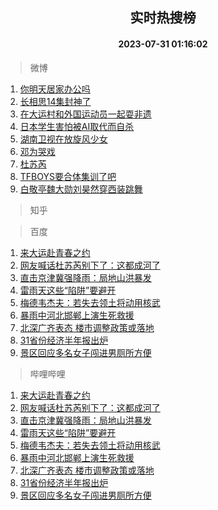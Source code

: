 <div align="center"><h2>实时热搜榜</h2><h4>2023-07-31 01:16:02</h4></div>

> 微博  

1. [你明天居家办公吗](https://s.weibo.com/weibo?q=%23%E4%BD%A0%E6%98%8E%E5%A4%A9%E5%B1%85%E5%AE%B6%E5%8A%9E%E5%85%AC%E5%90%97%23&t=31&band_rank=1&Refer=top)<br />
2. [长相思14集封神了](https://s.weibo.com/weibo?q=%23%E9%95%BF%E7%9B%B8%E6%80%9D14%E9%9B%86%E5%B0%81%E7%A5%9E%E4%BA%86%23&t=31&band_rank=2&Refer=top)<br />
3. [在大运村和外国运动员一起耍非遗](https://s.weibo.com/weibo?q=%23%E5%9C%A8%E5%A4%A7%E8%BF%90%E6%9D%91%E5%92%8C%E5%A4%96%E5%9B%BD%E8%BF%90%E5%8A%A8%E5%91%98%E4%B8%80%E8%B5%B7%E8%80%8D%E9%9D%9E%E9%81%97%23&t=31&band_rank=3&Refer=top)<br />
4. [日本学生害怕被AI取代而自杀](https://s.weibo.com/weibo?q=%E6%97%A5%E6%9C%AC%E5%AD%A6%E7%94%9F%E5%AE%B3%E6%80%95%E8%A2%ABAI%E5%8F%96%E4%BB%A3%E8%80%8C%E8%87%AA%E6%9D%80&t=31&band_rank=4&Refer=top)<br />
5. [湖南卫视在放旋风少女](https://s.weibo.com/weibo?q=%E6%B9%96%E5%8D%97%E5%8D%AB%E8%A7%86%E5%9C%A8%E6%94%BE%E6%97%8B%E9%A3%8E%E5%B0%91%E5%A5%B3&t=31&band_rank=5&Refer=top)<br />
6. [邓为哭戏](https://s.weibo.com/weibo?q=%E9%82%93%E4%B8%BA%E5%93%AD%E6%88%8F&t=31&band_rank=6&Refer=top)<br />
7. [杜苏芮](https://s.weibo.com/weibo?q=%E6%9D%9C%E8%8B%8F%E8%8A%AE&t=31&band_rank=7&Refer=top)<br />
8. [TFBOYS要合体集训了吧](https://s.weibo.com/weibo?q=%23TFBOYS%E8%A6%81%E5%90%88%E4%BD%93%E9%9B%86%E8%AE%AD%E4%BA%86%E5%90%A7%23&t=31&band_rank=8&Refer=top)<br />
9. [白敬亭魏大勋刘昊然穿西装跳舞](https://s.weibo.com/weibo?q=%23%E7%99%BD%E6%95%AC%E4%BA%AD%E9%AD%8F%E5%A4%A7%E5%8B%8B%E5%88%98%E6%98%8A%E7%84%B6%E7%A9%BF%E8%A5%BF%E8%A3%85%E8%B7%B3%E8%88%9E%23&t=31&band_rank=9&Refer=top)<br />

> 知乎  


> 百度  

1. [来大运赴青春之约](https://www.baidu.com/s?wd=%E6%9D%A5%E5%A4%A7%E8%BF%90%E8%B5%B4%E9%9D%92%E6%98%A5%E4%B9%8B%E7%BA%A6&sa=fyb_news&rsv_dl=fyb_news)<br />
2. [网友喊话杜苏芮别下了：这都成河了](https://www.baidu.com/s?wd=%E7%BD%91%E5%8F%8B%E5%96%8A%E8%AF%9D%E6%9D%9C%E8%8B%8F%E8%8A%AE%E5%88%AB%E4%B8%8B%E4%BA%86%EF%BC%9A%E8%BF%99%E9%83%BD%E6%88%90%E6%B2%B3%E4%BA%86&sa=fyb_news&rsv_dl=fyb_news)<br />
3. [直击京津冀强降雨：局地山洪暴发](https://www.baidu.com/s?wd=%E7%9B%B4%E5%87%BB%E4%BA%AC%E6%B4%A5%E5%86%80%E5%BC%BA%E9%99%8D%E9%9B%A8%EF%BC%9A%E5%B1%80%E5%9C%B0%E5%B1%B1%E6%B4%AA%E6%9A%B4%E5%8F%91&sa=fyb_news&rsv_dl=fyb_news)<br />
4. [雷雨天这些“陷阱”要避开](https://www.baidu.com/s?wd=%E9%9B%B7%E9%9B%A8%E5%A4%A9%E8%BF%99%E4%BA%9B%E2%80%9C%E9%99%B7%E9%98%B1%E2%80%9D%E8%A6%81%E9%81%BF%E5%BC%80&sa=fyb_news&rsv_dl=fyb_news)<br />
5. [梅德韦杰夫：若失去领土将动用核武](https://www.baidu.com/s?wd=%E6%A2%85%E5%BE%B7%E9%9F%A6%E6%9D%B0%E5%A4%AB%EF%BC%9A%E8%8B%A5%E5%A4%B1%E5%8E%BB%E9%A2%86%E5%9C%9F%E5%B0%86%E5%8A%A8%E7%94%A8%E6%A0%B8%E6%AD%A6&sa=fyb_news&rsv_dl=fyb_news)<br />
6. [暴雨中河北邯郸上演生死救援](https://www.baidu.com/s?wd=%E6%9A%B4%E9%9B%A8%E4%B8%AD%E6%B2%B3%E5%8C%97%E9%82%AF%E9%83%B8%E4%B8%8A%E6%BC%94%E7%94%9F%E6%AD%BB%E6%95%91%E6%8F%B4&sa=fyb_news&rsv_dl=fyb_news)<br />
7. [北深广齐表态 楼市调整政策或落地](https://www.baidu.com/s?wd=%E5%8C%97%E6%B7%B1%E5%B9%BF%E9%BD%90%E8%A1%A8%E6%80%81+%E6%A5%BC%E5%B8%82%E8%B0%83%E6%95%B4%E6%94%BF%E7%AD%96%E6%88%96%E8%90%BD%E5%9C%B0&sa=fyb_news&rsv_dl=fyb_news)<br />
8. [31省份经济半年报出炉](https://www.baidu.com/s?wd=31%E7%9C%81%E4%BB%BD%E7%BB%8F%E6%B5%8E%E5%8D%8A%E5%B9%B4%E6%8A%A5%E5%87%BA%E7%82%89&sa=fyb_news&rsv_dl=fyb_news)<br />
9. [景区回应多名女子闯进男厕所方便](https://www.baidu.com/s?wd=%E6%99%AF%E5%8C%BA%E5%9B%9E%E5%BA%94%E5%A4%9A%E5%90%8D%E5%A5%B3%E5%AD%90%E9%97%AF%E8%BF%9B%E7%94%B7%E5%8E%95%E6%89%80%E6%96%B9%E4%BE%BF&sa=fyb_news&rsv_dl=fyb_news)<br />

> 哔哩哔哩  

1. [来大运赴青春之约](https://www.baidu.com/s?wd=%E6%9D%A5%E5%A4%A7%E8%BF%90%E8%B5%B4%E9%9D%92%E6%98%A5%E4%B9%8B%E7%BA%A6&sa=fyb_news&rsv_dl=fyb_news)<br />
2. [网友喊话杜苏芮别下了：这都成河了](https://www.baidu.com/s?wd=%E7%BD%91%E5%8F%8B%E5%96%8A%E8%AF%9D%E6%9D%9C%E8%8B%8F%E8%8A%AE%E5%88%AB%E4%B8%8B%E4%BA%86%EF%BC%9A%E8%BF%99%E9%83%BD%E6%88%90%E6%B2%B3%E4%BA%86&sa=fyb_news&rsv_dl=fyb_news)<br />
3. [直击京津冀强降雨：局地山洪暴发](https://www.baidu.com/s?wd=%E7%9B%B4%E5%87%BB%E4%BA%AC%E6%B4%A5%E5%86%80%E5%BC%BA%E9%99%8D%E9%9B%A8%EF%BC%9A%E5%B1%80%E5%9C%B0%E5%B1%B1%E6%B4%AA%E6%9A%B4%E5%8F%91&sa=fyb_news&rsv_dl=fyb_news)<br />
4. [雷雨天这些“陷阱”要避开](https://www.baidu.com/s?wd=%E9%9B%B7%E9%9B%A8%E5%A4%A9%E8%BF%99%E4%BA%9B%E2%80%9C%E9%99%B7%E9%98%B1%E2%80%9D%E8%A6%81%E9%81%BF%E5%BC%80&sa=fyb_news&rsv_dl=fyb_news)<br />
5. [梅德韦杰夫：若失去领土将动用核武](https://www.baidu.com/s?wd=%E6%A2%85%E5%BE%B7%E9%9F%A6%E6%9D%B0%E5%A4%AB%EF%BC%9A%E8%8B%A5%E5%A4%B1%E5%8E%BB%E9%A2%86%E5%9C%9F%E5%B0%86%E5%8A%A8%E7%94%A8%E6%A0%B8%E6%AD%A6&sa=fyb_news&rsv_dl=fyb_news)<br />
6. [暴雨中河北邯郸上演生死救援](https://www.baidu.com/s?wd=%E6%9A%B4%E9%9B%A8%E4%B8%AD%E6%B2%B3%E5%8C%97%E9%82%AF%E9%83%B8%E4%B8%8A%E6%BC%94%E7%94%9F%E6%AD%BB%E6%95%91%E6%8F%B4&sa=fyb_news&rsv_dl=fyb_news)<br />
7. [北深广齐表态 楼市调整政策或落地](https://www.baidu.com/s?wd=%E5%8C%97%E6%B7%B1%E5%B9%BF%E9%BD%90%E8%A1%A8%E6%80%81+%E6%A5%BC%E5%B8%82%E8%B0%83%E6%95%B4%E6%94%BF%E7%AD%96%E6%88%96%E8%90%BD%E5%9C%B0&sa=fyb_news&rsv_dl=fyb_news)<br />
8. [31省份经济半年报出炉](https://www.baidu.com/s?wd=31%E7%9C%81%E4%BB%BD%E7%BB%8F%E6%B5%8E%E5%8D%8A%E5%B9%B4%E6%8A%A5%E5%87%BA%E7%82%89&sa=fyb_news&rsv_dl=fyb_news)<br />
9. [景区回应多名女子闯进男厕所方便](https://www.baidu.com/s?wd=%E6%99%AF%E5%8C%BA%E5%9B%9E%E5%BA%94%E5%A4%9A%E5%90%8D%E5%A5%B3%E5%AD%90%E9%97%AF%E8%BF%9B%E7%94%B7%E5%8E%95%E6%89%80%E6%96%B9%E4%BE%BF&sa=fyb_news&rsv_dl=fyb_news)<br />
